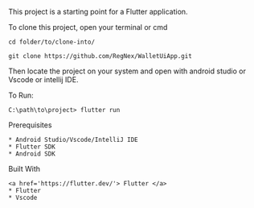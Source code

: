 This project is a starting point for a Flutter application.

To clone this project, open your terminal or cmd
```
cd folder/to/clone-into/
```
```
git clone https://github.com/RegNex/WalletUiApp.git
```
Then locate the project on your system and open with android studio or Vscode or intellij IDE.

To Run:
```
C:\path\to\project> flutter run
```

Prerequisites
```
* Android Studio/Vscode/IntelliJ IDE
* Flutter SDK
* Android SDK
```
Built With
```
<a href='https://flutter.dev/'> Flutter </a>
* Flutter
* Vscode
```
